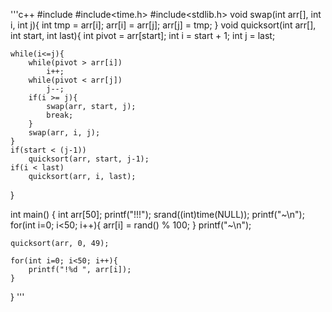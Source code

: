 '''c++
#include <iostream>
#include<time.h>
#include<stdlib.h>
void swap(int arr[], int i, int j){
    int tmp = arr[i];
    arr[i] = arr[j];
    arr[j] = tmp;
}
void quicksort(int arr[], int start, int last){
    int pivot = arr[start];
    int i = start + 1;
    int j = last;
    
    while(i<=j){
        while(pivot > arr[i])
            i++;
        while(pivot < arr[j])
            j--;
        if(i >= j){
            swap(arr, start, j);
            break;
        }
        swap(arr, i, j);      
    }
    if(start < (j-1))
        quicksort(arr, start, j-1);
    if(i < last)
        quicksort(arr, i, last);
}

int main()
{
    int arr[50];
    printf("!!!");
    srand((int)time(NULL));
    printf("~\n");
    for(int i=0; i<50; i++){
        arr[i] = rand() % 100;
    }
    printf("~\n");
    
    quicksort(arr, 0, 49);
    
    for(int i=0; i<50; i++){
        printf("!%d ", arr[i]);
    }
    
}
'''
